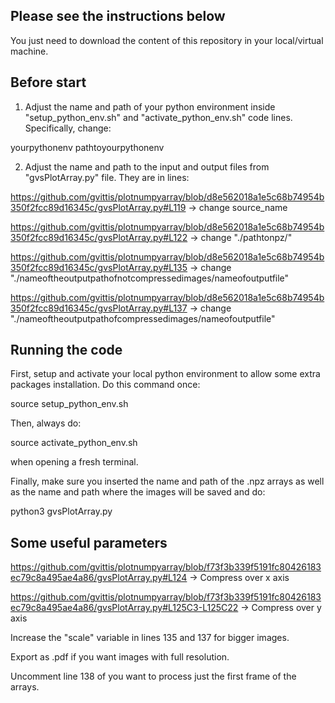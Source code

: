 ## Please see the instructions below

You just need to download the content of this repository in your local/virtual machine.

## Before start

1. Adjust the name and path of your python environment inside "setup_python_env.sh" and "activate_python_env.sh" code lines. Specifically, change:

yourpythonenv
pathtoyourpythonenv

2. Adjust the name and path to the input and output files from "gvsPlotArray.py" file. They are in lines:

https://github.com/gvittis/plotnumpyarray/blob/d8e562018a1e5c68b74954b350f2fcc89d16345c/gvsPlotArray.py#L119 -> change source_name

https://github.com/gvittis/plotnumpyarray/blob/d8e562018a1e5c68b74954b350f2fcc89d16345c/gvsPlotArray.py#L122 -> change "./pathtonpz/"

https://github.com/gvittis/plotnumpyarray/blob/d8e562018a1e5c68b74954b350f2fcc89d16345c/gvsPlotArray.py#L135 -> change "./nameoftheoutputpathofnotcompressedimages/nameofoutputfile"

https://github.com/gvittis/plotnumpyarray/blob/d8e562018a1e5c68b74954b350f2fcc89d16345c/gvsPlotArray.py#L137 -> change "./nameoftheoutputpathofcompressedimages/nameofoutputfile"

## Running the code

First, setup and activate your local python environment to allow some extra packages installation. Do this command once:

source setup_python_env.sh

Then, always do:

source activate_python_env.sh

when opening a fresh terminal.

Finally, make sure you inserted the name and path of the .npz arrays as well as the name and path where the images will be saved and do:

python3 gvsPlotArray.py

## Some useful parameters

https://github.com/gvittis/plotnumpyarray/blob/f73f3b339f5191fc80426183ec79c8a495ae4a86/gvsPlotArray.py#L124 -> Compress over x axis

https://github.com/gvittis/plotnumpyarray/blob/f73f3b339f5191fc80426183ec79c8a495ae4a86/gvsPlotArray.py#L125C3-L125C22 -> Compress over y axis

Increase the "scale" variable in lines 135 and 137 for bigger images.

Export as .pdf if you want images with full resolution.

Uncomment line 138 of you want to process just the first frame of the arrays.






